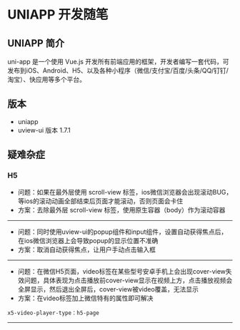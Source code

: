 # UNIAPP 开发随笔
## UNIAPP 简介
uni-app 是一个使用 Vue.js 开发所有前端应用的框架，开发者编写一套代码，可发布到iOS、Android、H5、以及各种小程序（微信/支付宝/百度/头条/QQ/钉钉/淘宝）、快应用等多个平台。
## 版本
* uniapp
* uview-ui 版本 1.7.1
## 疑难杂症
### H5
* 问题：如果在最外层使用 scroll-view 标签，ios微信浏览器会出现滚动BUG，等ios的滚动动画全部结束后页面才能滚动，否则页面会卡住
* 方案：去除最外层 scroll-view 标签，使用原生容器（body）作为滚动容器
------
* 问题：同时使用uview-ui的popup组件和input组件，设置自动获得焦点后，在ios微信浏览器上会导致popup的显示位置不准确
* 方案：取消自动获得焦点，让用户手动点击输入框
------
* 问题：在微信H5页面，video标签在某些型号安卓手机上会出现cover-view失效问题，具体表现为点击播放前cover-view显示在视频上方，点击播放视频会全屏显示，然后退出全屏后，cover-view被video覆盖，无法显示
* 方案：在video标签加上微信特有的属性即可解决
```
x5-video-player-type：h5-page
```
------